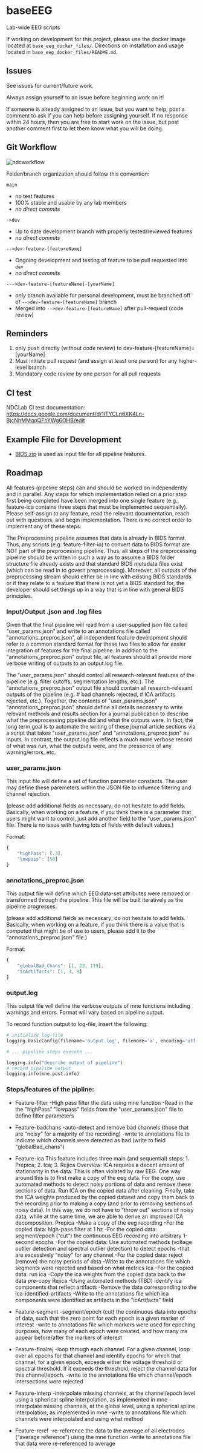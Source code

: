 # baseEEG
Lab-wide EEG scripts

If working on development for this project, please use the docker image located at `base_eeg_docker_files/`. Directions on installation and usage located in `base_eeg_docker_files/README.md`. 


## Issues

See issues for current/future work. 

Always assign yourself to an issue before beginning work on it!

If someone is already assigned to an issue, but you want to help, post a comment to ask if you can help before assigning yourself. If no response within 24 hours, then you are free to start work on the issue, but post another comment first to let them know what you will be doing.


## Git Workflow 

![ndcworkflow](https://user-images.githubusercontent.com/26397102/116148813-00512800-a6a7-11eb-9624-cd81f11d3ada.png)


Folder/branch organization should follow this convention:

`main`
- no test features
- 100% stable and usable by any lab members 
- *no direct commits*

`->dev`
- Up to date development branch with properly tested/reviewed features 
- *no direct commits*

`-->dev-feature-[featureName]`
- Ongoing development and testing of feature to be pull requested into `dev` 
- *no direct commits*

`--->dev-feature-[featureName]-[yourName]`
- *only* branch available for personal development, must be branched off of `-->dev-feature-[featureName]` branch
- Merged into `-->dev-feature-[featureName]` after pull-request (code review)


## Reminders
1. only push directly (without code review) to dev-feature-[featureName]=[yourName]
2. Must initiate pull request (and assign at least one person) for any higher-level branch
3. Mandatory code review by one person for all pull requests 


## CI test
NDCLab CI test documentation: https://docs.google.com/document/d/1lTYCLn6XK4Ln-BjcNhMMqpQFhYWg6OHB/edit


## Example File for Development
- [BIDS.zip](https://drive.google.com/drive/u/0/folders/1aQY97T9EfkPEkuiCav2ei9cs0DFegO4-) is used as input file for all pipeline features.


## Roadmap

All features (pipeline steps) can and should be worked on independently and in parallel. Any steps for which implementation relied on a prior step first being completed have been merged into one single feature (e.g., feature-ica contains three steps that must be implemented sequentially). Please self-assign to any feature, read the relevant documentation, reach out with questions, and begin implementation. There is no correct order to implement any of these steps.

The Preprocessing pipeline assumes that data is already in BIDS format. Thus, any scripts (e.g. feature-filter-io) to convert data to BIDS format are NOT part of the preprocessing pipeline. Thus, all steps of the preprocessing pipeline should be written in such a way as to assume a BIDS folder structure file already exists and that standard BIDS metadata files exist (which can be read in to govern preprocessing). Moreover, all outputs of the preprocessing stream should either be in line with existing BIDS standards or if they relate to a feature that there is not yet a BIDS standard for, the developer should set things up in a way that is in line with general BIDS principles.


### Input/Output .json and .log files

Given that the final pipeline will read from a user-supplied json file called "user_params.json" and write to an annotations file called "annotations_preproc.json", all independent feature development should refer to a common standard format for these two files to allow for easier integration of features for the final pipeline. In addition to the "annotations_preproc.json" output file, all features should all provide more verbose writing of outputs to an output.log file.

The "user_params.json" should control all research-relevant features of the pipeline (e.g. filter cutoffs, segmentation lengths, etc.). The "annotations_preproc.json" output file should contain all research-relevant outputs of the pipeline (e.g. # bad channels rejected, # ICA artifacts rejected, etc.). Together, the contents of "user_params.json" "annotations_preproc.json" should define all details neccesary to write relevant methods and results section for a journal publication to describe what the preprocessing pipeline did and what the outputs were. In fact, the long term goal is to automate the writing of these journal article sections via a script that takes "user_params.json" and "annotations_preproc.json" as inputs. In contrast, the output.log file reflects a much more verbose record of what was run, what the outputs were, and the pressence of any warning/errors, etc. 


### user_params.json

This input file will define a set of function parameter constants. The user may define these paremeters within the JSON file to infuence filtering and channel rejection. 

(please add additional fields as necessary; do not hesitate to add fields. Basically, when working on a feature, if you think there is a parameter that users might want to control, just add another field to the "user_params.json" file. There is no issue with having lots of fields with default values.)

Format:
```javascript
{
    "highPass": [.3],
    "lowpass": [50]
}
```

### annotations_preproc.json

This output file will define which EEG data-set attributes were removed or transformed through the pipeline. This file will be built iteratively as the pipeline progresses. 

(please add additional fields as necessary; do not hesitate to add fields. Basically, when working on a feature, if you think there is a value that is computed that might be of use to users, please add it to the "annotations_preproc.json" file.)

Format:
```javascript
{
    "globalBad_Chans": [1, 23, 119],
    "icArtifacts": [1, 3, 9]
}
```

### output.log

This output file will define the verbose outputs of mne functions including warnings and errors. Format will vary based on pipeline output.

To record function output to log-file, insert the following:
```python 
# initialize log-file
logging.basicConfig(filename='output.log', filemode='a', encoding='utf-8', level=logging.NOTSET)

# ... pipeline steps execute ...

logging.info("describe output of pipeline")
# record pipeline output
logging.info(mne.post.info)
```
### Steps/features of the pipline:

- Feature-filter
-High pass filter the data using mne function
-Read in the the "highPass" "lowpass" fields from the "user_params.json" file to define filter parameters

- Feature-badchans
-auto-detect and remove bad channels (those that are “noisy” for a majority of the recording)
-write to annotations file to indicate which channels were detected as bad (write to field "globalBad_chans")

- Feature-ica
This feature includes three main (and sequential) steps: 1. Prepica; 2. Ica; 3. Rejica
Overview: ICA requires a decent amount of stationarity in the data. This is often violated by raw EEG. One way around this is to first make a copy of the eeg data. For the copy, use automated methods to detect noisy portions of data and remove these sections of data. Run ICA on the copied data after cleaning. Finally, take the ICA weights produced by the copied dataset and copy them back to the recording prior to making a copy (and prior to removing sections of noisy data). In this way, we do not have to “throw out” sections of noisy data, while at the same time, we are able to derive an improved ICA decomposition.
Prepica
-Make a copy of the eeg recording
-For the copied data: high-pass filter at 1 hz
-For the copied data: segment/epoch (“cut”) the continuous EEG recording into arbitrary 1-second epochs
-For the copied data: Use automated methods (voltage outlier detection and spectral outlier detection) to detect epochs -that are excessively “noisy” for any channel
-For the copied data: reject (remove) the noisy periods of data
-Write to the annotations file which segments were rejected and based on what metrics
Ica
-For the copied data: run ica
-Copy the ica weights from the copied data back to the data pre-copy
Rejica
-Using automated methods (TBD) identify ica components that reflect artifacts
-Remove the data corresponding to the ica-identified-artifacts
-Write to the annotations file which ica components were identified as artifacts in the "icArtifacts" field

- Feature-segment
-segment/epoch (cut) the continuous data into epochs of data, such that the zero point for each epoch is a given marker of interest
-write to annotations file which markers were used for epoching purposes, how many of each epoch were created, and how many ms appear before/after the markers of interest

- Feature-finalrej
-loop through each channel. For a given channel, loop over all epochs for that channel and identify epochs for which that channel, for a given epoch, exceeds either the voltage threshold or spectral threshold. If it exceeds the threshold, reject the channel data for this channel/epoch.
-write to the annotations file which channel/epoch intersections were rejected

- Feature-interp
-interpolate missing channels, at the channel/epoch level using a spherical spline interpolation, as implemented in mne
-interpolate missing channels, at the global level, using a spherical spline interpolation, as implemented in mne
-write to annotations file which channels were interpolated and using what method

- Feature-reref
-re-reference the data to the average of all electrodes (“average reference”) using the mne function
-write to annotations file that data were re-referenced to average

